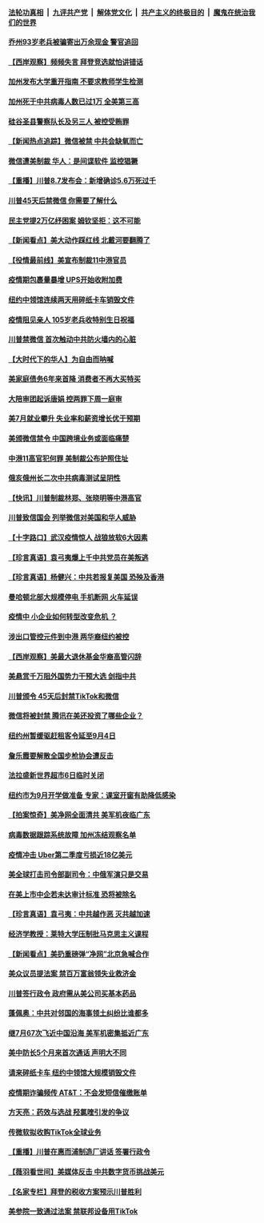 

####  [法轮功真相](../../../../basic/blob/master/README.md?t=08081902) &nbsp;|&nbsp; [九评共产党](../../../../9ping.md/blob/master/README.md?t=08081902) &nbsp;|&nbsp; [解体党文化](../../../../jtdwh.md/blob/master/README.md?t=08081902)  &nbsp;|&nbsp; [共产主义的终极目的](../../../../gczydzjmd.md/blob/master/README.md?t=08081902) &nbsp;|&nbsp; [魔鬼在统治我们的世界](../../../../mgztzwmdsj.md/blob/master/README.md?t=08081902) 

#### [乔州93岁老兵被骗寄出万余现金 警官追回](../pages/nsc412/n12315707.md?t=08081902) 

#### [【西岸观察】频频失言 拜登竞选就怕讲错话](../pages/nsc412/n12315597.md?t=08081902) 

#### [加州发布大学重开指南 不要求教师学生检测](../pages/nsc412/n12315658.md?t=08081902) 

#### [加州死于中共病毒人数已过1万 全美第三高](../pages/nsc412/n12315637.md?t=08081902) 

#### [硅谷圣县警察队长及另三人  被控受贿罪](../pages/nsc412/n12315598.md?t=08081902) 

#### [【新闻热点追踪】微信被禁 中共会缺氧而亡](../pages/nsc412/n12315571.md?t=08081902) 

#### [微信遭美制裁 华人：是间谍软件 监控猖獗](../pages/nsc412/n12315094.md?t=08081902) 

#### [【重播】川普8.7发布会：新增确诊5.6万死过千](../pages/nsc412/n12315086.md?t=08081902) 

#### [川普45天后禁微信 你需要了解什么](../pages/nsc412/n12315119.md?t=08081902) 

#### [民主党提2万亿纾困案 姆钦坚拒：这不可能](../pages/nsc412/n12315244.md?t=08081902) 

#### [【新闻看点】美大动作踩红线 北戴河要翻腾了](../pages/nsc412/n12314680.md?t=08081902) 

#### [【役情最前线】美宣布制裁11中港官员](../pages/nsc412/n12314974.md?t=08081902) 

#### [疫情期包裹量暴增 UPS开始收附加费](../pages/nsc412/n12314916.md?t=08081902) 

#### [纽约中领馆连续两天用碎纸卡车销毁文件](../pages/nsc412/n12315002.md?t=08081902) 

#### [疫情阻见亲人 105岁老兵收特别生日祝福](../pages/nsc412/n12314940.md?t=08081902) 

#### [川普禁微信 首次触动中共防火墙内的心脏](../pages/nsc412/n12314929.md?t=08081902) 

#### [【大时代下的华人】为自由而呐喊](../pages/nsc412/n12314826.md?t=08081902) 

#### [美家庭债务6年来首降 消费者不再大买特买](../pages/nsc412/n12314798.md?t=08081902) 

#### [大陪审团起诉唐娟 控两罪下周一庭审](../pages/nsc412/n12314632.md?t=08081902) 

#### [美7月就业攀升 失业率和薪资增长优于预期](../pages/nsc412/n12314543.md?t=08081902) 

#### [美颁微信禁令 中国跨境业务或面临痛楚](../pages/nsc412/n12314693.md?t=08081902) 

#### [中港11高官犯何罪 美制裁公布护照住址](../pages/nsc412/n12314337.md?t=08081902) 

#### [俄亥俄州长二次中共病毒测试呈阴性](../pages/nsc412/n12314110.md?t=08081902) 

#### [【快讯】川普制裁林郑、张晓明等中港高官](../pages/nsc412/n12314245.md?t=08081902) 

#### [川普致信国会 列举微信对美国和华人威胁](../pages/nsc412/n12314100.md?t=08081902) 

#### [【十字路口】武汉疫情惊人 战狼放软6大因素](../pages/nsc412/n12312849.md?t=08081902) 

#### [【珍言真语】袁弓夷爆上千中共党员在美叛逃](../pages/nsc412/n12313745.md?t=08081902) 

#### [【珍言真语】杨健兴：中共若报复美国 恐殃及香港](../pages/nsc412/n12313710.md?t=08081902) 

#### [曼哈顿北部大规模停电 手机断网 火车延误](../pages/nsc412/n12313859.md?t=08081902) 

#### [疫情中 小企业如何转型改变危机 ？](../pages/nsc412/n12312980.md?t=08081902) 

#### [涉出口管控元件到中港 两华裔纽约被控](../pages/nsc412/n12313062.md?t=08081902) 

#### [【西岸观察】美最大退休基金华裔高管闪辞](../pages/nsc412/n12313129.md?t=08081902) 

#### [美悬赏千万阻外国势力干预大选 剑指中共](../pages/nsc412/n12312817.md?t=08081902) 

#### [川普颁令 45天后封禁TikTok和微信](../pages/nsc412/n12312855.md?t=08081902) 

#### [微信将被封禁 腾讯在美还投资了哪些企业？](../pages/nsc412/n12313479.md?t=08081902) 

#### [纽约州暂缓驱赶租客令延至9月4日](../pages/nsc412/n12313065.md?t=08081902) 

#### [詹乐霞要解散全国步枪协会遭反击](../pages/nsc412/n12313087.md?t=08081902) 

#### [法拉盛新世界超市6日临时关闭](../pages/nsc412/n12313075.md?t=08081902) 

#### [纽约市为9月开学做准备  专家：课室开窗有助降低感染](../pages/nsc412/n12312992.md?t=08081902) 

#### [【拍案惊奇】美净网全面清共 美军机夜临广东](../pages/nsc412/n12312908.md?t=08081902) 

#### [病毒数据跟踪系统故障 加州冻结观察名单](../pages/nsc412/n12313198.md?t=08081902) 

#### [疫情冲击 Uber第二季度亏损近18亿美元](../pages/nsc412/n12313180.md?t=08081902) 

#### [美全球打击司令部副司令：中俄军演只是交易](../pages/nsc412/n12312882.md?t=08081902) 

#### [在美上市中企若未达审计标准 恐将被除名](../pages/nsc412/n12312823.md?t=08081902) 

#### [【珍言真语】袁弓夷：中共越作恶 灭共越加速](../pages/nsc412/n12312734.md?t=08081902) 

#### [经济学教授：莱特大学压制批马克思主义课程](../pages/nsc412/n12312646.md?t=08081902) 

#### [【新闻看点】美扔重磅弹“净网”北京急喊合作](../pages/nsc412/n12312589.md?t=08081902) 

#### [美众议员提法案 禁百万富翁领失业救济金](../pages/nsc412/n12312567.md?t=08081902) 

#### [川普签行政令 政府需从美公司买基本药品](../pages/nsc412/n12312547.md?t=08081902) 

#### [蓬佩奥：中共对邻国的海事领土纠纷比谁都多](../pages/nsc412/n12312417.md?t=08081902) 

#### [继7月67次飞近中国沿海 美军机密集抵近广东](../pages/nsc412/n12312458.md?t=08081902) 

#### [美中防长5个月来首次通话 声明大不同](../pages/nsc412/n12312272.md?t=08081902) 

#### [请来碎纸卡车 纽约中领馆大规模销毁文件](../pages/nsc412/n12312162.md?t=08081902) 

#### [疫情期诈骗频传 AT&T：不会发短信催缴账单](../pages/nsc412/n12312076.md?t=08081902) 

#### [方天亮：药效与选战 羟氯喹引发的争议](../pages/nsc412/n12312332.md?t=08081902) 

#### [传微软拟收购TikTok全球业务](../pages/nsc412/n12312413.md?t=08081902) 

#### [【重播】川普在惠而浦制造厂讲话 签署行政令](../pages/nsc412/n12311127.md?t=08081902) 

#### [【薇羽看世间】美媒体反击 中共数字货币挑战美元](../pages/nsc412/n12312168.md?t=08081902) 

#### [【名家专栏】拜登的税收方案预示川普胜利](../pages/nsc412/n12307486.md?t=08081902) 

#### [美参院一致通过法案 禁联邦设备用TikTok](../pages/nsc412/n12312129.md?t=08081902) 

